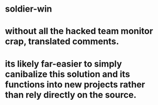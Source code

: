 # soldier-win
# without all the hacked team monitor crap, translated comments.
# its likely far-easier to simply canibalize this solution and its functions into new projects rather than rely directly on the source.
